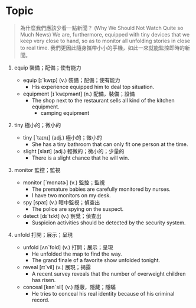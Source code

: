 # Topic

> 為什麼我們應該少看一點新聞？ (Why We Should Not Watch Quite so Much News)
> We are, furthermore, equipped with tiny devices that we keep very close to hand, so as to monitor all unfolding stories in close to real time.
> 我們更因此隨身攜帶小小的手機，如此一來就能監控即時的新聞。


1. equip  裝備；配備；使有能力
    * equip  [ɪˋkwɪp]  (v.)  裝備；配備；使有能力
        - His experience equipped him to deal top situation.
    * equipment  [ɪˋkwɪpmənt]  (n.)  配備，裝備；設備
        - The shop next to the restaurant sells all kind of the kitchen equipment.
            + camping equipment

2. tiny  極小的；微小的
    * tiny  [ˋtaɪnɪ]  (adj.)  極小的；微小的
        - She has a tiny bathroom that can only fit one person at the time.
    * slight  [slaɪt]  (adj.)  輕微的；微小的；少量的
        - There is a slight chance that he will win.

3. monitor  監控；監視
    * monitor  [ˋmɑnətɚ]  (v.)  監控；監視
        - The premature babies are carefully monitored by nurses.
        - I have two monitors on my desk.
    * spy  [spaɪ]  (v.)  暗中監視；偵查出
        - The police are spying on the suspect.
    * detect  [dɪˋtɛkt]  (v.)  察覺；偵查出
        - Suspicion activities should be detected by the security system.

4. unfold  打開；展示；呈現
    * unfold  [ʌnˋfold]  (v.)  打開；展示；呈現
        - He unfolded the map to find the way.
        - The grand finale of a favorite show unfolded tonight.
    * reveal  [rɪˋvil]  (v.)  展現；揭露
        - A recent survey reveals that the number of overweight children has risen.
    * conceal  [kənˋsil]  (v.)  隱蔽，隱藏；隱瞞
        - He tries to conceal his real identity because of his criminal record.